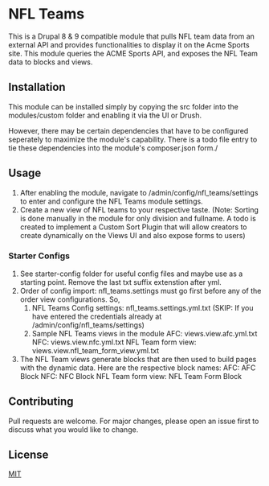 # NFL Teams

This is a Drupal 8 & 9 compatible module that pulls NFL team data from an external API and provides functionalities to display it on the Acme Sports site. This module queries the ACME Sports API, and exposes the NFL Team data to blocks and views.


## Installation

This module can be installed simply by copying the src folder into the modules/custom folder and enabling it via the UI or Drush. 

However, there may be certain dependencies that have to be configured seperately to maximize the module's capability. There is a todo file entry to tie these dependencies into the module's composer.json form./


## Usage

1. After enabling the module, navigate to /admin/config/nfl_teams/settings to enter and configure the NFL Teams module settings.
2. Create a new view of NFL teams to your respective taste. (Note: Sorting is done manually in the module for only division and fullname. A todo is created to implement a Custom Sort Plugin that will allow creators to create dynamically on the Views UI and also expose forms to users)

### Starter Configs
1. See starter-config folder for useful config files and maybe use as a starting point. Remove the last txt suffix extenstion after yml. 
2. Order of config import: nfl_teams.settings must go first before any of the order view configurations. So,
    1. NFL Teams Config settings: nfl_teams.settings.yml.txt (SKIP: If you have entered the credentials already at /admin/config/nfl_teams/settings)
    2. Sample NFL Teams views in the module
        AFC: views.view.afc.yml.txt
        NFC: views.view.nfc.yml.txt
        NFL Team form view: views.view.nfl_team_form_view.yml.txt
3. The NFL Team views generate blocks that are then used to build pages with the dynamic data. Here are the respective block names: 
        AFC: AFC Block
        NFC: NFC Block
        NFL Team form view: NFL Team Form Block


## Contributing
Pull requests are welcome. For major changes, please open an issue first to discuss what you would like to change.


## License
[MIT](https://choosealicense.com/licenses/mit/)